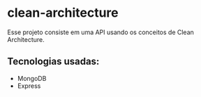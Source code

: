 # clean-architecture

Esse projeto consiste em uma API usando os conceitos de Clean Architecture.

## Tecnologias usadas:
- MongoDB
- Express
